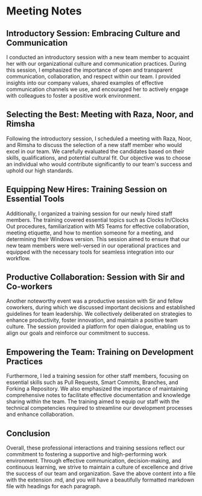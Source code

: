 # Meeting Notes

## Introductory Session: Embracing Culture and Communication

I conducted an introductory session with a new team member to acquaint her with our organizational culture and communication practices. During this session, I emphasized the importance of open and transparent communication, collaboration, and respect within our team. I provided insights into our company values, shared examples of effective communication channels we use, and encouraged her to actively engage with colleagues to foster a positive work environment.

## Selecting the Best: Meeting with Raza, Noor, and Rimsha

Following the introductory session, I scheduled a meeting with Raza, Noor, and Rimsha to discuss the selection of a new staff member who would excel in our team. We carefully evaluated the candidates based on their skills, qualifications, and potential cultural fit. Our objective was to choose an individual who would contribute significantly to our team's success and uphold our high standards.

## Equipping New Hires: Training Session on Essential Tools

Additionally, I organized a training session for our newly hired staff members. The training covered essential topics such as Clocks In/Clocks Out procedures, familiarization with MS Teams for effective collaboration, meeting etiquette, and how to mention someone for a meeting, and determining their Windows version. This session aimed to ensure that our new team members were well-versed in our operational practices and equipped with the necessary tools for seamless integration into our workflow.

## Productive Collaboration: Session with Sir and Co-workers

Another noteworthy event was a productive session with Sir and fellow coworkers, during which we discussed important decisions and established guidelines for team leadership. We collectively deliberated on strategies to enhance productivity, foster innovation, and maintain a positive team culture. The session provided a platform for open dialogue, enabling us to align our goals and reinforce our commitment to success.

## Empowering the Team: Training on Development Practices

Furthermore, I led a training session for other staff members, focusing on essential skills such as Pull Requests, Smart Commits, Branches, and Forking a Repository. We also emphasized the importance of maintaining comprehensive notes to facilitate effective documentation and knowledge sharing within the team. The training aimed to equip our staff with the technical competencies required to streamline our development processes and enhance collaboration.

## Conclusion

Overall, these professional interactions and training sessions reflect our commitment to fostering a supportive and high-performing work environment. Through effective communication, decision-making, and continuous learning, we strive to maintain a culture of excellence and drive the success of our team and organization.
Save the above content into a file with the extension .md, and you will have a beautifully formatted markdown file with headings for each paragraph.







